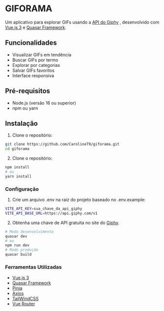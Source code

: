 # GIFORAMA

Um aplicativo para explorar GIFs usando a [API do Giphy](https://developers.giphy.com) , desenvolvido com [Vue.js 3](https://vuejs.org)  e [Quasar Framework](https://quasar.dev).

## Funcionalidades

- Visualizar GIFs em tendência
- Buscar GIFs por termo
- Explorar por categorias
- Salvar GIFs favoritos
- Interface responsiva

## Pré-requisitos

- Node.js (versão 16 ou superior)
- npm ou yarn

## Instalação

1. Clone o repositório:
```bash
git clone https://github.com/CarolineT9/giforama.git
cd giforama
```
2. Clone o repositório:
```bash
npm install
# ou
yarn install

```

### Configuração
1. Crie um arquivo .env na raiz do projeto baseado no .env.example:
```bash VITE_API_KEY=sua_chave_da_api_giphy
VITE_API_KEY=sua_chave_da_api_giphy
VITE_API_BASE_URL=https://api.giphy.com/v1

```
2. Obtenha uma chave de API gratuita no site do [Giphy](https://developers.giphy.com).
```bash
# Modo desenvolvimento
quasar dev
# ou
npm run dev
# Modo produção
quasar build
```
### Ferramentas Utilizadas

- [Vue.js 3](https://vuejs.org)
- [Quasar Framework](https://quasar.dev)
- [Pinia](https://pinia.vuejs.org)
- [Axios](https://axios-http.com/ptbr/docs/intro)
- [TailWindCSS](https://tailwindcss.com)
- [Vue Router](https://router.vuejs.org)

